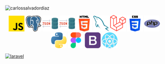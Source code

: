 
<img align="center" src="https://github-readme-stats.vercel.app/api/top-langs?username=carlossalvadordiaz&show_icons=true&locale=en&layout=compact" alt="carlossalvadordiaz" />

<p align="center">
<a href="https://" target="_blank"><img src="js.png" width="50"></a>
<a href="https://" target="_blank"><img src="postgre.png" width="50"></a>
<a href="https://" target="_blank"><img src="json.png" width="50"></a>
<a href="https://" target="_blank"><img src="json.png" width="50"></a>
<a href="https://" target="_blank"><img src="html-5.png" width="50"></a>
<a href="https://" target="_blank"><img src="mysql.png" width="50"></a>
<a href="https://" target="_blank"><img src="laravel.png" width="50"></a>
<a href="https://" target="_blank"><img src="css-3.png" width="50"></a>
<a href="https://" target="_blank"><img src="php.png" width="50"></a>
<a href="https://" target="_blank"><img src="piton.png" width="50"></a>
<a href="https://" target="_blank"><img src="figma.png" width="50"></a>
<a href="https://" target="_blank"><img src="oreja.png" width="50"></a>
<a href="https://" target="_blank"><img src="react.png" width="50"></a>



</p>


[![laravel](https://upload.wikimedia.org/wikipedia/commons/9/9a/Laravel.svg)](https://laravel.com/docs/9.x)

<!-- [![js](js.png)](https://laravel.com/docs/9.x) -->
<!-- 

[![css](https://cdn.icon-icons.com/icons2/2107/PNG/512/file_type_css_icon_130661.png)](https://laravel.com/docs/9.x)

[![mysql](https://e7.pngegg.com/pngimages/122/944/png-clipart-mysql-mysql.png)](https://laravel.com/docs/9.x)
[![python](https://w7.pngwing.com/pngs/621/411/png-transparent-computer-icons-python-anaconda-anaconda-angle-other-animals.png)](https://laravel.com/docs/9.x) -->
